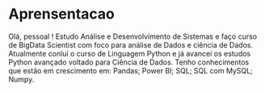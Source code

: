 # Aprensentacao
Olá, pessoal !
Estudo Análise e Desenvolvimento de Sistemas e faço curso de BigData Scientist com foco para análise de Dados e ciência de Dados.
Atualmente conluí o curso de Linguagem Python e já avancei os estudos Python avançado voltado para Ciência de Dados.
Tenho conhecimentos que estão em crescimento em: Pandas; Power BI; SQL; SQL com MySQL; Numpy.
